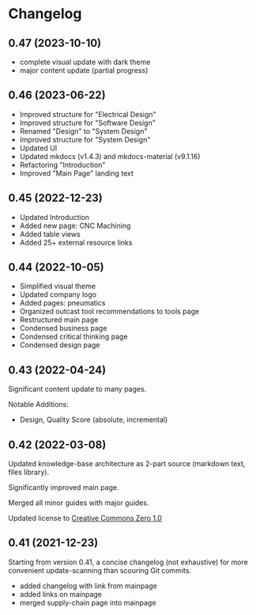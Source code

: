 # Changelog

## 0.47 (2023-10-10)

* complete visual update with dark theme
* major content update (partial progress)

## 0.46 (2023-06-22)

* Improved structure for "Electrical Design"
* Improved structure for "Software Design"
* Renamed "Design" to "System Design"
* Improved structure for "System Design"
* Updated UI
* Updated mkdocs (v1.4.3) and mkdocs-material (v9.1.16)
* Refactoring "Introduction"
* Improved "Main Page" landing text

## 0.45 (2022-12-23)

* Updated Introduction
* Added new page: CNC Machining
* Added table views
* Added 25+ external resource links

## 0.44 (2022-10-05)

* Simplified visual theme
* Updated company logo
* Added pages: pneumatics
* Organized outcast tool recommendations to tools page
* Restructured main page
* Condensed business page
* Condensed critical thinking page
* Condensed design page

## 0.43 (2022-04-24)

Significant content update to many pages.

Notable Additions:

* Design, Quality Score (absolute, incremental)

## 0.42 (2022-03-08)

Updated knowledge-base architecture as 2-part source (markdown text, files library).

Significantly improved main page.

Merged all minor guides with major guides.

Updated license to [Creative Commons Zero 1.0](http://creativecommons.org/publicdomain/zero/1.0/)

## 0.41 (2021-12-23)

Starting from version 0.41, a concise changelog (not exhaustive) for more convenient update-scanning than scouring Git commits.

* added changelog with link from mainpage
* added links on mainpage
* merged supply-chain page into mainpage

